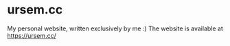 # ursem.cc

My personal website, written exclusively by me :)
The website is available at https://ursem.cc/
